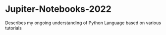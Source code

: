 # Jupiter-Notebooks-2022
Describes my ongoing understanding of Python Language based on various tutorials
